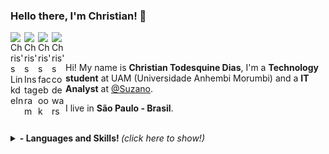 ### Hello there, I'm Christian! 👋

<a href="https://www.linkedin.com/in/christian-todesquine-dias-805a28177/">
  <img align="left" alt="Chris's LinkdeIn" width="22px" src="https://cdn.jsdelivr.net/npm/simple-icons@v3/icons/linkedin.svg" />
</a>

<a href="https://www.instagram.com/todesquine_chris/?hl=pt-br">
  <img align="left" alt="Chris's Instagram" width="22px" src="https://cdn.jsdelivr.net/npm/simple-icons@v3/icons/instagram.svg" />
</a>

<a href="https://www.facebook.com/christian.todesquinedias">
  <img align="left" alt="Chris's facebook" width="22px" src="https://cdn.jsdelivr.net/npm/simple-icons@v3/icons/facebook.svg" />
</a>

<a href="https://www.codewars.com/users/td-chris">
  <img align="left" alt="Chris's codewars" width="22px" src="https://cdn.jsdelivr.net/npm/simple-icons@v3/icons/codewars.svg" />
</a>

</br>
</br>

Hi! My name is **Christian Todesquine Dias**, I'm a **Technology student** at UAM (Universidade Anhembi Morumbi) and a **IT Analyst** at [@Suzano](https://www.linkedin.com/company/suzano).

I live in **São Paulo - Brasil**.

</br>

<details>
  <summary> <b> - Languages and Skills! </b> <i> (click here to show!) </i> </summary>
  </br>
  
  <p>
  <code><img height="30" src="https://raw.githubusercontent.com/github/explore/80688e429a7d4ef2fca1e82350fe8e3517d3494d/topics/python/python.png"></code>
  <code><img height="30" src="https://raw.githubusercontent.com/github/explore/80688e429a7d4ef2fca1e82350fe8e3517d3494d/topics/vue/vue.png"></code>
  <code><img height="30" src="https://raw.githubusercontent.com/github/explore/80688e429a7d4ef2fca1e82350fe8e3517d3494d/topics/javascript/javascript.png"></code>
  <code><img height="30" src="https://raw.githubusercontent.com/github/explore/80688e429a7d4ef2fca1e82350fe8e3517d3494d/topics/typescript/typescript.png"></code>
  <code><img height="30" src="https://raw.githubusercontent.com/github/explore/80688e429a7d4ef2fca1e82350fe8e3517d3494d/topics/nodejs/nodejs.png"></code>
  <code><img height="30" src="https://raw.githubusercontent.com/github/explore/80688e429a7d4ef2fca1e82350fe8e3517d3494d/topics/java/java.png"></code>
  <code><img height="30" src="https://raw.githubusercontent.com/github/explore/80688e429a7d4ef2fca1e82350fe8e3517d3494d/topics/git/git.png"></code>
  </p>
</details>

